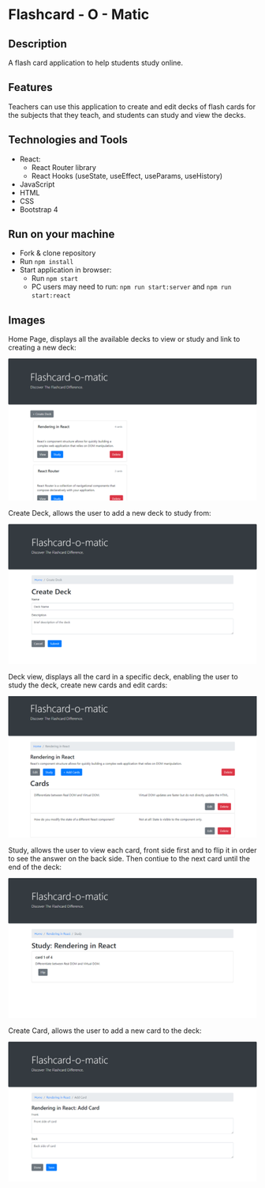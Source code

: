 # Flashcard - O - Matic

## Description
A flash card application to help students study online.

## Features
Teachers can use this application to create and edit decks of flash cards for the subjects that they teach, and students can study and view the decks.

## Technologies and Tools
- React:
    - React Router library
    - React Hooks (useState, useEffect, useParams, useHistory)
- JavaScript
- HTML
- CSS
- Bootstrap 4

## Run on your machine
- Fork & clone repository
- Run `npm install`
- Start application in browser:
    - Run `npm start`
    - PC users may need to run: `npm run start:server` and `npm run start:react`

## Images
Home Page, displays all the available decks to view or study and link to creating a new deck:

![Home page](/images/home.png?raw=true)

Create Deck, allows the user to add a new deck to study from:

![Create Deck](/images/create-deck.png?raw=true)

Deck view, displays all the card in a specific deck, enabling the user to study the deck, create new cards and edit cards:

![Deck view](/images/deck-view.png?raw=true)

Study, allows the user to view each card, front side first and to flip it in order to see the answer on the back side. Then contiue to the next card until the end of the deck:

![Study](/images/study.png?raw=true)

Create Card, allows the user to add a new card to the deck:

![Create Card](/images/create-card.png?raw=true)


